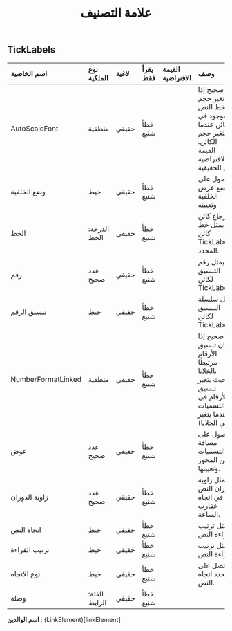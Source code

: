 ﻿---
title: علامة التصنيف
second_title: Aspose.Cells Cloud Documen
type: docs
url: /ar/specification/model/ticklabels/
description: "Aspose.Cells مواصفات النموذج السحابي: TickLabels. تعامل بسهولة مع Excel ومستندات جداول البيانات الأخرى التي تحتوي على ميزات مثل الفتح والتوليد والتحرير والتقسيم والدمج والمقارنة والتحويل"
weight: 50
---
## **TickLabels**

 

| اسم الخاصية| نوع الملكية| لاغية| يقرأ فقط| القيمة الافتراضية| وصف|
|:- |:- |:- |:- |:- |:- |
| AutoScaleFont| منطقية| حقيقي| خطأ شنيع|| صحيح إذا تغير حجم الخط النص الموجود في الكائن عندما يتغير حجم الكائن. القيمة الافتراضية هي الحقيقية.|
| وضع الخلفية| خيط| حقيقي| خطأ شنيع|| الحصول على وضع عرض الخلفية وتعيينه|
| الخط| الدرجة: الخط| حقيقي| خطأ شنيع|| إرجاع كائن يمثل خط كائن TickLabels المحدد.|
| رقم| عدد صحيح| حقيقي| خطأ شنيع|| يمثل رقم التنسيق لكائن TickLabels.|
| تنسيق الرقم| خيط| حقيقي| خطأ شنيع|| يمثل سلسلة التنسيق لكائن TickLabels.|
| NumberFormatLinked| منطقية| حقيقي| خطأ شنيع|| صحيح إذا كان تنسيق الأرقام مرتبطًا بالخلايا (بحيث يتغير تنسيق الأرقام في التسميات عندما يتغير في الخلايا).|
| عوض| عدد صحيح| حقيقي| خطأ شنيع|| الحصول على مسافة التسميات من المحور وتعيينها.|
| زاوية الدوران| عدد صحيح| حقيقي| خطأ شنيع|| يمثل زاوية دوران النص في اتجاه عقارب الساعة.|
| اتجاه النص| خيط| حقيقي| خطأ شنيع|| يمثل ترتيب قراءة النص.|
| ترتيب القراءة| خيط| حقيقي| خطأ شنيع|| يمثل ترتيب قراءة النص.|
| نوع الاتجاه| خيط| حقيقي| خطأ شنيع|| يحصل على ويحدد اتجاه النص.|
| وصلة| الفئة: الرابط| حقيقي| خطأ شنيع|||

**اسم الوالدين** : (LinkElement)[linkElement]